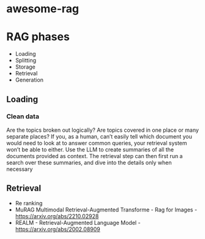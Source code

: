 # awesome-rag

# RAG phases
- Loading
- Splitting
- Storage
- Retrieval
- Generation



## Loading
### Clean data
Are the topics broken out logically? Are topics covered in one place or many separate places? If you, as a human, can’t easily tell which document you would need to look at to answer common queries, your retrieval system won’t be able to either.
Use the LLM to create summaries of all the documents provided as context. The retrieval step can then first run a search over these summaries, and dive into the details only when necessary




## Retrieval 
- Re ranking
- MuRAG  Multimodal Retrieval-Augmented Transforme - Rag for Images  - https://arxiv.org/abs/2210.02928
- REALM - Retrieval-Augmented Language Model -  https://arxiv.org/abs/2002.08909

